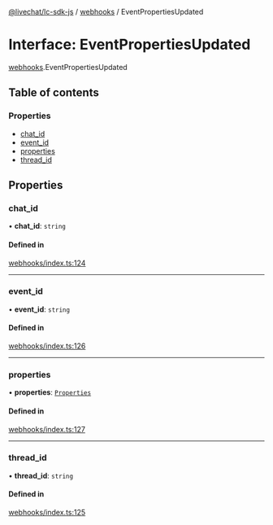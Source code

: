 [@livechat/lc-sdk-js](../README.md) / [webhooks](../modules/webhooks.md) / EventPropertiesUpdated

# Interface: EventPropertiesUpdated

[webhooks](../modules/webhooks.md).EventPropertiesUpdated

## Table of contents

### Properties

- [chat\_id](webhooks.EventPropertiesUpdated.md#chat_id)
- [event\_id](webhooks.EventPropertiesUpdated.md#event_id)
- [properties](webhooks.EventPropertiesUpdated.md#properties)
- [thread\_id](webhooks.EventPropertiesUpdated.md#thread_id)

## Properties

### chat\_id

• **chat\_id**: `string`

#### Defined in

[webhooks/index.ts:124](https://github.com/livechat/lc-sdk-js/blob/10347df/src/webhooks/index.ts#L124)

___

### event\_id

• **event\_id**: `string`

#### Defined in

[webhooks/index.ts:126](https://github.com/livechat/lc-sdk-js/blob/10347df/src/webhooks/index.ts#L126)

___

### properties

• **properties**: [`Properties`](webhooks_structures_structures.Properties.md)

#### Defined in

[webhooks/index.ts:127](https://github.com/livechat/lc-sdk-js/blob/10347df/src/webhooks/index.ts#L127)

___

### thread\_id

• **thread\_id**: `string`

#### Defined in

[webhooks/index.ts:125](https://github.com/livechat/lc-sdk-js/blob/10347df/src/webhooks/index.ts#L125)

